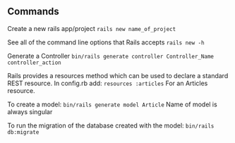 ## Commands

Create a new rails app/project
`rails new name_of_project`

See all of the command line options that Rails accepts `rails new -h`

Generate a Controller
`bin/rails generate controller Controller_Name controller_action`

Rails provides a resources method which can be used to declare a standard REST resource. In config.rb add:
`resources :articles` For an Articles resource.

To create a model:
`bin/rails generate model Article` Name of model is always singular

To run the migration of the database created with the model:
`bin/rails db:migrate`
